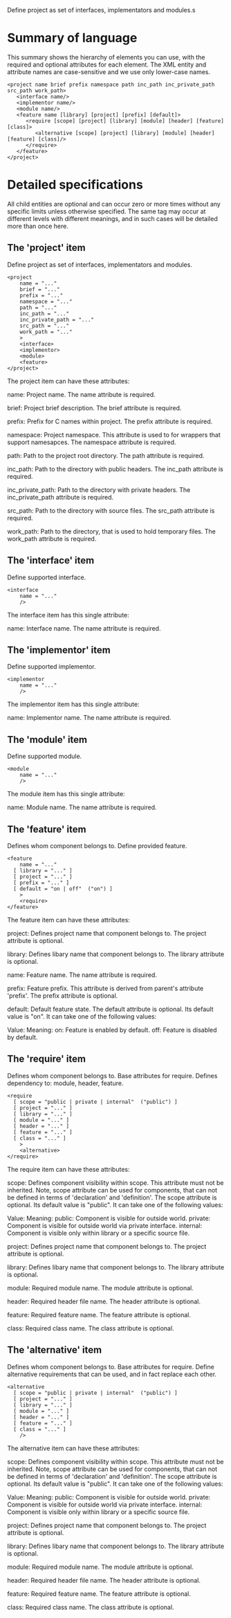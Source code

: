 Define project as set of interfaces, implementators and modules.s

Summary of language
===================

This summary shows the hierarchy of elements you can use, with the
required and optional attributes for each element.  The XML entity and
attribute names are case-sensitive and we use only lower-case names.

    <project name brief prefix namespace path inc_path inc_private_path src_path work_path>
       <interface name/>
       <implementor name/>
       <module name/>
       <feature name [library] [project] [prefix] [default]>
          <require [scope] [project] [library] [module] [header] [feature] [class]>
             <alternative [scope] [project] [library] [module] [header] [feature] [class]/>
          </require>
       </feature>
    </project>

Detailed specifications
=======================

All child entities are optional and can occur zero or more times without
any specific limits unless otherwise specified.  The same tag may occur
at different levels with different meanings, and in such cases will be
detailed more than once here.

The 'project' item
------------------

Define project as set of interfaces, implementators and modules.

    <project
        name = "..."
        brief = "..."
        prefix = "..."
        namespace = "..."
        path = "..."
        inc_path = "..."
        inc_private_path = "..."
        src_path = "..."
        work_path = "..."
        >
        <interface>
        <implementor>
        <module>
        <feature>
    </project>

The project item can have these attributes:

name:
    Project name. The name attribute is required.

brief:
    Project brief description. The brief attribute is required.

prefix:
    Prefix for C names within project. The prefix attribute is required.

namespace:
    Project namespace. This attribute is used to for wrappers that support
    namesapces. The namespace attribute is required.

path:
    Path to the project root directory. The path attribute is required.

inc_path:
    Path to the directory with public headers. The inc_path attribute is
    required.

inc_private_path:
    Path to the directory with private headers. The inc_private_path
    attribute is required.

src_path:
    Path to the directory with source files. The src_path attribute is
    required.

work_path:
    Path to the directory, that is used to hold temporary files. The
    work_path attribute is required.


The 'interface' item
--------------------

Define supported interface.

    <interface
        name = "..."
        />

The interface item has this single attribute:

name:
    Interface name. The name attribute is required.


The 'implementor' item
----------------------

Define supported implementor.

    <implementor
        name = "..."
        />

The implementor item has this single attribute:

name:
    Implementor name. The name attribute is required.


The 'module' item
-----------------

Define supported module.

    <module
        name = "..."
        />

The module item has this single attribute:

name:
    Module name. The name attribute is required.


The 'feature' item
------------------

Defines whom component belongs to. Define provided feature.

    <feature
        name = "..."
      [ library = "..." ]
      [ project = "..." ]
      [ prefix = "..." ]
      [ default = "on | off"  ("on") ]
        >
        <require>
    </feature>

The feature item can have these attributes:

project:
    Defines project name that component belongs to. The project attribute is
    optional.

library:
    Defines libary name that component belongs to. The library attribute is
    optional.

name:
    Feature name. The name attribute is required.

prefix:
    Feature prefix. This attribute is derived from parent's attribute
    'prefix'. The prefix attribute is optional.

default:
    Default feature state. The default attribute is optional. Its default
    value is "on". It can take one of the following values:

Value: Meaning:
on: Feature is enabled by default.
off: Feature is disabled by default.


The 'require' item
------------------

Defines whom component belongs to. Base attributes for require. Defines
dependency to: module, header, feature.

    <require
      [ scope = "public | private | internal"  ("public") ]
      [ project = "..." ]
      [ library = "..." ]
      [ module = "..." ]
      [ header = "..." ]
      [ feature = "..." ]
      [ class = "..." ]
        >
        <alternative>
    </require>

The require item can have these attributes:

scope:
    Defines component visibility within scope. This attribute must not be
    inherited. Note, scope attribute can be used for components, that can not
    be defined in terms of 'declaration' and 'definition'. The scope
    attribute is optional. Its default value is "public". It can take one of
    the following values:

Value: Meaning:
public: Component is visible for outside world.
private: Component is visible for outside world via private interface.
internal: Component is visible only within library or a specific source file.

project:
    Defines project name that component belongs to. The project attribute is
    optional.

library:
    Defines libary name that component belongs to. The library attribute is
    optional.

module:
    Required module name. The module attribute is optional.

header:
    Required header file name. The header attribute is optional.

feature:
    Required feature name. The feature attribute is optional.

class:
    Required class name. The class attribute is optional.


The 'alternative' item
----------------------

Defines whom component belongs to. Base attributes for require. Define
alternative requirements that can be used, and in fact replace each other.

    <alternative
      [ scope = "public | private | internal"  ("public") ]
      [ project = "..." ]
      [ library = "..." ]
      [ module = "..." ]
      [ header = "..." ]
      [ feature = "..." ]
      [ class = "..." ]
        />

The alternative item can have these attributes:

scope:
    Defines component visibility within scope. This attribute must not be
    inherited. Note, scope attribute can be used for components, that can not
    be defined in terms of 'declaration' and 'definition'. The scope
    attribute is optional. Its default value is "public". It can take one of
    the following values:

Value: Meaning:
public: Component is visible for outside world.
private: Component is visible for outside world via private interface.
internal: Component is visible only within library or a specific source file.

project:
    Defines project name that component belongs to. The project attribute is
    optional.

library:
    Defines libary name that component belongs to. The library attribute is
    optional.

module:
    Required module name. The module attribute is optional.

header:
    Required header file name. The header attribute is optional.

feature:
    Required feature name. The feature attribute is optional.

class:
    Required class name. The class attribute is optional.


